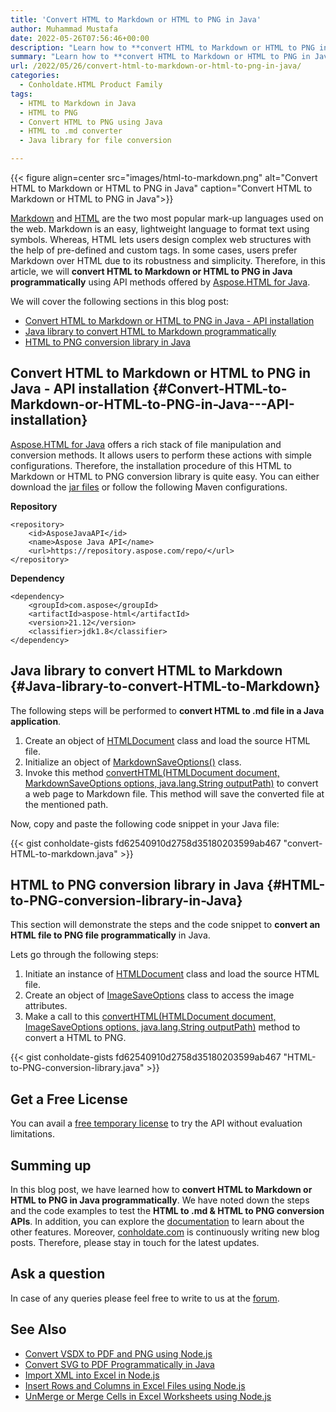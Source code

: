 ```yaml
---
title: 'Convert HTML to Markdown or HTML to PNG in Java'
author: Muhammad Mustafa
date: 2022-05-26T07:56:46+00:00
description: "Learn how to **convert HTML to Markdown or HTML to PNG in Java programmatically** using an easy-to-install Java library. Convert web page to an image or .md file. "
summary: "Learn how to **convert HTML to Markdown or HTML to PNG in Java programmatically** using an easy-to-install Java library. Convert web page to an image or .md file. "
url: /2022/05/26/convert-html-to-markdown-or-html-to-png-in-java/
categories:
  - Conholdate.HTML Product Family
tags:
  - HTML to Markdown in Java
  - HTML to PNG
  - Convert HTML to PNG using Java 
  - HTML to .md converter 
  - Java library for file conversion 

---
```



{{< figure align=center src="images/html-to-markdown.png" alt="Convert HTML to Markdown or HTML to PNG in Java" caption="Convert HTML to Markdown or HTML to PNG in Java">}}

[Markdown][1] and [HTML][2] are the two most popular mark-up languages used on the web. Markdown is an easy, lightweight language to format text using symbols. Whereas, HTML lets users design complex web structures with the help of pre-defined and custom tags. In some cases, users prefer Markdown over HTML due to its robustness and simplicity. Therefore, in this article, we will **convert HTML to Markdown or HTML to PNG in Java programmatically** using API methods offered by [Aspose.HTML for Java][3].

We will cover the following sections in this blog post:


  * [Convert HTML to Markdown or HTML to PNG in Java - API installation ][4]
  * [Java library to convert HTML to Markdown programmatically][5]
  * [HTML to PNG conversion library in Java  ][6]

## Convert HTML to Markdown or HTML to PNG in Java - API installation {#Convert-HTML-to-Markdown-or-HTML-to-PNG-in-Java---API-installation}

[Aspose.HTML for Java][3] offers a rich stack of file manipulation and conversion methods. It allows users to perform these actions with simple configurations. Therefore, the installation procedure of this HTML to Markdown or HTML to PNG conversion library is quite easy. You can either download the [jar files][7] or follow the following Maven configurations.

**Repository**
```
<repository>
    <id>AsposeJavaAPI</id>
    <name>Aspose Java API</name>
    <url>https://repository.aspose.com/repo/</url>
</repository>
```

**Dependency**

```
<dependency>
    <groupId>com.aspose</groupId>
    <artifactId>aspose-html</artifactId>
    <version>21.12</version>
    <classifier>jdk1.8</classifier>
</dependency>
```

## Java library to convert HTML to Markdown {#Java-library-to-convert-HTML-to-Markdown}

The following steps will be performed to **convert HTML to .md file in a Java application**.

 1. Create an object of [HTMLDocument][8] class and load the source HTML file.
 2. Initialize an object of [MarkdownSaveOptions()][9] class.
 3. Invoke this method [convertHTML(HTMLDocument document, MarkdownSaveOptions options, java.lang.String outputPath)][10] to convert a web page to Markdown file. This method will save the converted file at the mentioned path.

Now, copy and paste the following code snippet in your Java file:

{{< gist conholdate-gists fd62540910d2758d35180203599ab467 "convert-HTML-to-markdown.java" >}}

## HTML to PNG conversion library in Java {#HTML-to-PNG-conversion-library-in-Java}

This section will demonstrate the steps and the code snippet to **convert an HTML file to PNG file programmatically** in Java.

Lets go through the following steps:

 1. Initiate an instance of [HTMLDocument][8] class and load the source HTML file.
 2. Create an object of [ImageSaveOptions][11] class to access the image attributes.
 3. Make a call to this [convertHTML(HTMLDocument document, ImageSaveOptions options, java.lang.String outputPath)][12] method to convert a HTML to PNG.

{{< gist conholdate-gists fd62540910d2758d35180203599ab467 "HTML-to-PNG-conversion-library.java" >}}

## Get a Free License

You can avail a [free temporary license][13] to try the API without evaluation limitations.

## Summing up

In this blog post, we have learned how to **convert HTML to Markdown or HTML to PNG in Java programmatically**. We have noted down the steps and the code examples to test the **HTML to .md & HTML to PNG conversion APIs**. In addition, you can explore the [documentation][14] to learn about the other features. Moreover, [conholdate.com][15] is continuously writing new blog posts. Therefore, please stay in touch for the latest updates.

## Ask a question

In case of any queries please feel free to write to us at the [forum][16].

## See Also

  * [Convert VSDX to PDF and PNG using Node.js][17]
  * [Convert SVG to PDF Programmatically in Java][18]
  * [Import XML into Excel in Node.js][19]
  * [Insert Rows and Columns in Excel Files using Node.js][20]
  * [UnMerge or Merge Cells in Excel Worksheets using Node.js][21]

 [1]: https://docs.fileformat.com/word-processing/md/
 [2]: https://docs.fileformat.com/web/html/
 [3]: https://products.aspose.com/html/java/
 [4]: #Convert-HTML-to-Markdown-or-HTML-to-PNG-in-Java---API-installation
 [5]: #Java-library-to-convert-HTML-to-Markdown
 [6]: #HTML-to-PNG-conversion-library-in-Java
 [7]: https://downloads.aspose.com/html/java
 [8]: https://apireference.aspose.com/html/java/com.aspose.html/HTMLDocument
 [9]: https://apireference.aspose.com/html/java/com.aspose.html.saving/MarkdownSaveOptions
 [10]: https://apireference.aspose.com/html/java/com.aspose.html/HTMLDocument
 [11]: https://apireference.aspose.com/html/java/com.aspose.html.saving/ImageSaveOptions
 [12]: https://apireference.aspose.com/html/java/com.aspose.html.converters/Converter#convertHTML-com.aspose.HTMLDocument-com.aspose.saving.ImageSaveOptions-java.lang.String-
 [13]: https://purchase.conholdate.com/temporary-license
 [14]: https://docs.aspose.com/html/java/
 [15]: https://www.conholdate.com/
 [16]: https://forum.conholdate.com/
 [17]: https://blog.conholdate.com/2022/05/19/convert-vsdx-to-pdf-and-png-using-nodejs/
 [18]: https://blog.conholdate.com/2022/05/17/convert-svg-to-pdf-programmatically-in-java/
 [19]: https://blog.conholdate.com/2022/04/25/import-xml-into-excel-in-nodejs/
 [20]: https://blog.conholdate.com/2022/05/12/insert-rows-and-columns-in-excel-files-using-nodejs/
 [21]: https://blog.conholdate.com/2022/05/10/unmerge-or-merge-cells-in-excel-worksheets-using-nodejs/
 